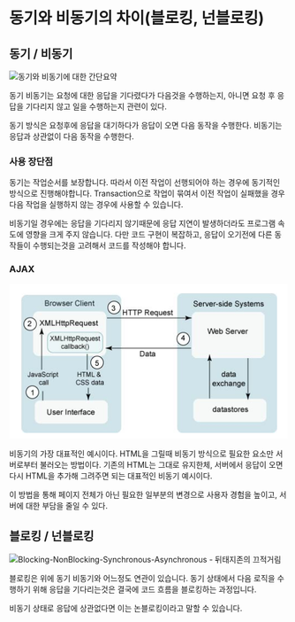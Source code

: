 # 동기와 비동기의 차이(블로킹, 넌블로킹)

## 동기 / 비동기

![동기와 비동기에 대한 간단요약](https://images.velog.io/images/jch9537/post/bdfc8fca-7e2b-4f51-8d04-2fe20b43097e/image.png)

동기 비동기는 요청에 대한 응답을 기다렸다가 다음것을 수행하는지, 아니면 요청 후 응답을 기다리지 않고 일을 수행하는지 관련이 있다.

동기 방식은 요청후에 응답을 대기하다가 응답이 오면 다음 동작을 수행한다. 비동기는 응답과 상관없이 다음 동작을 수행한다.

### 사용 장단점

동기는 작업순서를 보장합니다. 따라서 이전 작업이 선행되어야 하는 경우에 동기적인 방식으로 진행해야합니다. Transaction으로 작업이 묶여서 이전 작업이 실패했을 경우 다음 작업을 실행하지 않는 경우에 사용할 수 있습니다.

비동기일 경우에는 응답을 기다리지 않기때문에 응답 지연이 발생하더라도 프로그램 속도에 영향을 크게 주지 않습니다. 다만 코드 구현이 복잡하고, 응답이 오기전에 다른 동작들이 수행되는것을 고려해서 코드를 작성해야 합니다.

### AJAX

![image-20220615232255409](동기,비동기,블로킹,논블로킹.assets/image-20220615232255409.png)

비동기의 가장 대표적인 예시이다. HTML을 그릴때 비동기 방식으로 필요한 요소만 서버로부터 불러오는 방법이다. 기존의 HTML는 그대로 유지한체, 서버에서 응답이 오면 다시 HTML을 추가해 그려주면 되는 대표적인 비동기 예시이다.

이 방법을 통해 페이지 전체가 아닌 필요한 일부분의 변경으로 사용자 경험을 높이고, 서버에 대한 부담을 줄일 수 있다.

## 블로킹 / 넌블로킹

![Blocking-NonBlocking-Synchronous-Asynchronous - 뒤태지존의 끄적거림](http://i.imgur.com/iSafBIF.png)

블로킹은 위에 동기 비동기와 어느정도 연관이 있습니다. 동기 상태에서 다음 로직을 수행하기 위해 응답을 기다리는것은 결국에 코드 흐름을 블로킹하는 과정입니다.

비동기 상태로 응답에 상관없다면 이는 논블로킹이라고 말할 수 있습니다.
